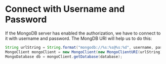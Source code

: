 # Connect with Username and Password

If the MongoDB server has enabled the authorization, we have to connect to it with username and password. The MongDB URI will help us to do this:

  ```java
String urlString = String.format("mongodb://%s:%s@%s:%d", username, password, hostname, port);
MongoClient mongoClient = new MongoClient(new MongoClientURI(urlString));
MongoDatabase db = mongoClient.getDatabase(database);
  ```
